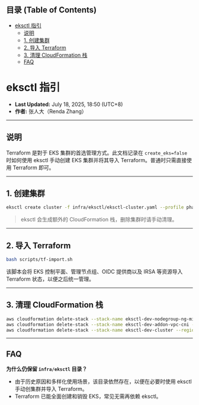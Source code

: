 <!-- START doctoc generated TOC please keep comment here to allow auto update -->
<!-- DON'T EDIT THIS SECTION, INSTEAD RE-RUN doctoc TO UPDATE -->
## 目录 (Table of Contents)

- [eksctl 指引](#eksctl-%E6%8C%87%E5%BC%95)
  - [说明](#%E8%AF%B4%E6%98%8E)
  - [1. 创建集群](#1-%E5%88%9B%E5%BB%BA%E9%9B%86%E7%BE%A4)
  - [2. 导入 Terraform](#2-%E5%AF%BC%E5%85%A5-terraform)
  - [3. 清理 CloudFormation 栈](#3-%E6%B8%85%E7%90%86-cloudformation-%E6%A0%88)
  - [FAQ](#faq)

<!-- END doctoc generated TOC please keep comment here to allow auto update -->

# eksctl 指引

* **Last Updated:** July 18, 2025, 18:50 (UTC+8)
* **作者:** 张人大（Renda Zhang）

---

## 说明

Terraform 是對于 EKS 集群的首选管理方式。此文档记录在 `create_eks=false` 时如何使用 eksctl 手动创建 EKS 集群并将其导入 Terraform。普通时只需直接使用 Terraform 即可。

---

## 1. 创建集群

```bash
eksctl create cluster -f infra/eksctl/eksctl-cluster.yaml --profile phase2-sso
```

> eksctl 会生成额外的 CloudFormation 栈，删除集群时请手动清理。

---

## 2. 导入 Terraform

```bash
bash scripts/tf-import.sh
```

该脚本会将 EKS 控制平面、管理节点组、OIDC 提供商以及 IRSA 等资源导入 Terraform 状态，以便之后统一管理。

---

## 3. 清理 CloudFormation 栈

```bash
aws cloudformation delete-stack --stack-name eksctl-dev-nodegroup-ng-mixed --region us-east-1 --profile phase2-sso
aws cloudformation delete-stack --stack-name eksctl-dev-addon-vpc-cni --region us-east-1 --profile phase2-sso
aws cloudformation delete-stack --stack-name eksctl-dev-cluster --region us-east-1 --profile phase2-sso
```

---

## FAQ

**为什么仍保留 `infra/eksctl` 目录？**

- 由于历史原因和多样化使用场景，该目录依然存在，以便在必要时使用 eksctl 手动创集群并导入 Terraform。
- Terraform 已能全面创建和销毁 EKS，常见无需再依赖 eksctl。
